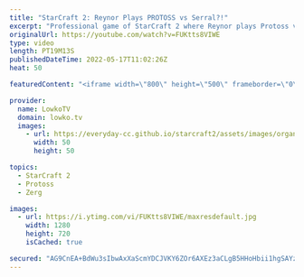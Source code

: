 ```yaml
---
title: "StarCraft 2: Reynor Plays PROTOSS vs Serral?!"
excerpt: "Professional game of StarCraft 2 where Reynor plays Protoss versus Serral, the current World Champion who plays Zerg. This game was send to me by Reynor himself because apparently I only ever cast losses.  Support my work on Patreon: https://www.patreon.com/lowkotv Become a YouTube member: https://lowko.tv/join"
originalUrl: https://youtube.com/watch?v=FUKtts8VIWE
type: video
length: PT19M13S
publishedDateTime: 2022-05-17T11:02:26Z
heat: 50

featuredContent: "<iframe width=\"800\" height=\"500\" frameborder=\"0\" src=\"https://www.youtube.com/embed/FUKtts8VIWE\" allow=\"accelerometer; autoplay; encrypted-media; gyroscope; picture-in-picture\" allowfullscreen></iframe>"

provider:
  name: LowkoTV
  domain: lowko.tv
  images:
    - url: https://everyday-cc.github.io/starcraft2/assets/images/organizations/lowko.tv-50x50.jpg
      width: 50
      height: 50

topics:
  - StarCraft 2
  - Protoss
  - Zerg

images:
  - url: https://i.ytimg.com/vi/FUKtts8VIWE/maxresdefault.jpg
    width: 1280
    height: 720
    isCached: true

secured: "AG9CnEA+BdWu3sIbwAxXaScmYDCJVKY6ZOr6AXEz3aCLgB5HHoHbii1hgSAYz9/9F95CX+4RXE8YOZ+a2utjCbAmn5Fmc9kIQO++rVKK0kJPlWB3DdqQ07y08PF6PRBPUXKrPFtCk0OzQYNrlWqyRAsG5zfrw5x3d0Uo0okpZOh5dkuEps4Lex5oBBJeT3gTeG2JNj25fMbj7yVg3RxBzwqbhvEphpuSxEJvY05s7HPuCyVNylWnlXQeygi/FZHrqO5f6GkfVtB69CwYVVZ6e9x8FOpEuDIBzFNYB7exfuxEANmtHWQJvQclWtS0AxFiWzS/tFkApnFceaa59Qa/rKRdAap7qKSB6Trl6VHbBRWDcUacOtlLoWKftSN8ervDTjG7YFMN90qcpV6M+IlgGZRtqMOs0ZmRu/QzL5/FnAw=;zV8c6vdO3kMYW/hSR9Oqlw=="
---
```


